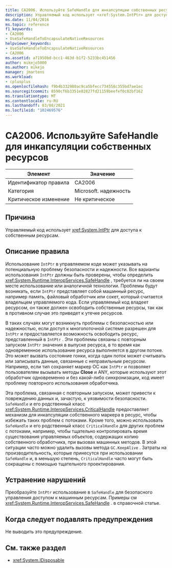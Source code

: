 ```yaml
---
title: CA2006. Используйте SafeHandle для инкапсуляции собственных ресурсов
description: Управляемый код использует <xref:System.IntPtr> для доступа к собственным ресурсам.
ms.date: 11/04/2016
ms.topic: reference
f1_keywords:
- CA2006
- UseSafeHandleToEncapsulateNativeResources
helpviewer_keywords:
- UseSafeHandleToEncapsulateNativeResources
- CA2006
ms.assetid: a71950bd-bcc1-463d-b1f2-5233bc451456
author: mikejo5000
ms.author: mikejo
manager: jmartens
ms.workload:
- cplusplus
ms.openlocfilehash: f9b4b332980ac9ca5bfecc734558c355bd7ae1ec
ms.sourcegitcommit: 8590cf6b3351e82827fd21159beefef0c02bf162
ms.translationtype: MT
ms.contentlocale: ru-RU
ms.lasthandoff: 03/08/2021
ms.locfileid: "102469576"
---
```

# <a name="ca2006-use-safehandle-to-encapsulate-native-resources"></a>CA2006. Используйте SafeHandle для инкапсуляции собственных ресурсов

|Элемент|Значение|
|-|-|
|Идентификатор правила|CA2006|
|Категория|Microsoft. надежность|
|Критическое изменение|Не критическое|

## <a name="cause"></a>Причина

Управляемый код использует <xref:System.IntPtr> для доступа к собственным ресурсам.

## <a name="rule-description"></a>Описание правила

Использование `IntPtr` в управляемом коде может указывать на потенциальную проблему безопасности и надежности. Все варианты использования `IntPtr` должны быть проверены, чтобы определить <xref:System.Runtime.InteropServices.SafeHandle> , требуется ли на своем месте использование или аналогичной технологии. Проблемы будут возникать, если `IntPtr` представляет собой машинный ресурс, например память, файловый обработчик или сокет, который считается владельцем управляемого кода. Если управляемый код владеет ресурсом, он также должен освободить собственные ресурсы, так как в противном случае это приведет к утечке ресурсов.

В таких случаях могут возникнуть проблемы с безопасностью или надежностью, если доступ к многопоточной системе разрешен для `IntPtr` и предоставляется возможность освободить ресурс, представленный в `IntPtr` . Эти проблемы связаны с повторным запуском `IntPtr` значения в выпуске ресурса, в то время как одновременное использование ресурса выполняется в другом потоке. Это может вызвать состояние гонки, когда один поток может считывать или записывать данные, связанные с неправильным ресурсом. Например, если тип сохраняет маркер ОС как `IntPtr` и позволяет пользователям вызывать методы **Close** и ANY, которые используют этот обработчик одновременно и без какой-либо синхронизации, код имеет проблему повторного использования обработчика.

Эта проблема, связанная с повторным запуском, может привести к повреждению данных и, зачастую, к уязвимости безопасности. `SafeHandle` и его родственный класс <xref:System.Runtime.InteropServices.CriticalHandle> предоставляет механизм для инкапсуляции собственного маркера в ресурс, чтобы избежать таких проблем с потоками. Кроме того, можно использовать `SafeHandle` и его родственный класс `CriticalHandle` для других проблем с потоками, например, чтобы тщательно контролировать время существования управляемых объектов, содержащих копию собственного обработчика, при вызовах машинных методов. В этой ситуации часто можно удалить вызовы метода `GC.KeepAlive` . Затраты на производительность, которые принесутся при использовании `SafeHandle` и, в меньшую степень, `CriticalHandle` часто могут быть сокращены с помощью тщательного проектирования.

## <a name="how-to-fix-violations"></a>Устранение нарушений

Преобразуйте `IntPtr` использование в `SafeHandle` для безопасного управления доступом к машинным ресурсам. Примеры см <xref:System.Runtime.InteropServices.SafeHandle> . в справочной статье.

## <a name="when-to-suppress-warnings"></a>Когда следует подавлять предупреждения

Не выводить это предупреждение.

## <a name="see-also"></a>См. также раздел

- <xref:System.IDisposable>
